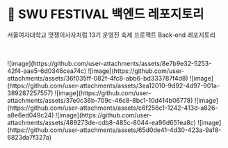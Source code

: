 # 🎪 SWU FESTIVAL 백엔드 레포지토리
서울여자대학교 멋쟁이사자처럼 13기 운영진 축제 프로젝트 Back-end 레포지토리

<br>
<br>
![image](https://github.com/user-attachments/assets/8e7b9e32-5253-42f4-aae5-6d0346cea74c)
![image](https://github.com/user-attachments/assets/36f035ff-082f-4fc8-abb6-bd333787f4d8)
![image](https://github.com/user-attachments/assets/3ea12010-9d92-4d97-901a-389287257557)
![image](https://github.com/user-attachments/assets/37e0c36b-709c-46c8-8bc1-10d414b06778)
![image](https://github.com/user-attachments/assets/c6f256c1-1242-413d-a826-a8e6ed049c24)
![image](https://github.com/user-attachments/assets/489273de-cdb8-485c-8044-ea96d651ea8c)
![image](https://github.com/user-attachments/assets/65d0de41-4d30-423a-9a18-6823da7f327a)






